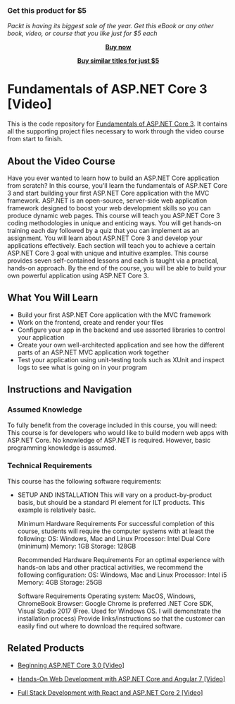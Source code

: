 
### Get this product for $5

<i>Packt is having its biggest sale of the year. Get this eBook or any other book, video, or course that you like just for $5 each</i>


<b><p align='center'>[Buy now](https://packt.link/9781789345063)</p></b>


<b><p align='center'>[Buy similar titles for just $5](https://subscription.packtpub.com/search)</p></b>


# Fundamentals of ASP.NET Core 3 [Video]
This is the code repository for [Fundamentals of ASP.NET Core 3](https://www.packtpub.com/web-development/fundamentals-of-asp-net-core-3-video). It contains all the supporting project files necessary to work through the video course from start to finish.
## About the Video Course

Have you ever wanted to learn how to build an ASP.NET Core application from scratch? In this course, you'll learn the fundamentals of ASP.NET Core 3 and start building your first ASP.NET Core application with the MVC framework.
ASP.NET is an open-source, server-side web application framework designed to boost your web development skills so you can produce dynamic web pages.
This course will teach you ASP.NET Core 3 coding methodologies in unique and enticing ways. You will get hands-on training each day followed by a quiz that you can implement as an assignment. You will learn about ASP.NET Core 3 and develop your applications effectively. Each section will teach you to achieve a certain ASP.NET Core 3 goal with unique and intuitive examples.
This course provides seven self-contained lessons and each is taught via a practical, hands-on approach.
By the end of the course, you will be able to build your own powerful application using ASP.NET Core 3.

<H2>What You Will Learn</H2>
<DIV class=book-info-will-learn-text>
<UL>
<LI>Build your first ASP.NET Core application with the MVC framework
<LI>Work on the frontend, create and render your files
<LI>Configure your app in the backend and use assorted libraries to control your application
<LI>Create your own well-architected application and see how the different parts of an ASP.NET MVC application work together
<LI>Test your application using unit-testing tools such as XUnit and inspect logs to see what is going on in your program </LI></UL></DIV>

## Instructions and Navigation
### Assumed Knowledge
To fully benefit from the coverage included in this course, you will need:<br/>
This course is for developers who would like to build modern web apps with ASP.NET Core. No knowledge of ASP.NET is required. However, basic programming knowledge is assumed.

### Technical Requirements
This course has the following software requirements:<br/>
<UL><LI>SETUP AND INSTALLATION
This will vary on a product-by-product basis, but should be a standard PI element for ILT products. This example is relatively basic.

Minimum Hardware Requirements
For successful completion of this course, students will require the computer systems with at least the following:
OS: Windows, Mac and Linux
Processor: Intel Dual Core (minimum)
Memory: 1GB
Storage: 128GB


Recommended Hardware Requirements
For an optimal experience with hands-on labs and other practical activities, we recommend the following configuration:
OS:  Windows, Mac and Linux
Processor: Intel i5
Memory: 4GB
Storage: 25GB


Software Requirements
Operating system: MacOS, Windows, ChromeBook
Browser: Google Chrome is preferred
.NET Core SDK, Visual Studio 2017 (Free. Used for Windows OS. I will demonstrate the installation process)
Provide links/instructions so that the customer can easily find out where to download the required software.</LI></UL>


## Related Products
* [Beginning ASP.NET Core 3.0 [Video]](https://www.packtpub.com/web-development/beginning-aspnet-core-30-video)

* [Hands-On Web Development with ASP.NET Core and Angular 7 [Video]](https://www.packtpub.com/web-development/hands-web-development-aspnet-core-and-angular-7-video)

* [Full Stack Development with React and ASP.NET Core 2 [Video]](https://www.packtpub.com/web-development/full-stack-development-react-and-aspnet-core-2-video)
